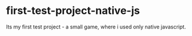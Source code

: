 # first-test-project-native-js
Its my first test project - a small game, where i used only native javascript.
